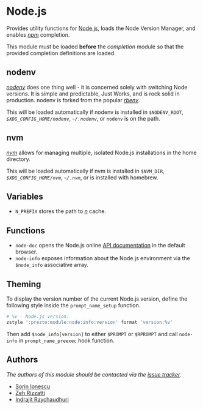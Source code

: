 # Node.js

Provides utility functions for [Node.js][1], loads the Node Version Manager, and
enables [*npm*][2] completion.

This module must be loaded **before** the *completion* module so that the
provided completion definitions are loaded.

## nodenv

[*nodenv*][5] does one thing well - it is concerned solely with switching
Node versions. It is simple and predictable, Just Works, and is rock solid in
production. nodenv is forked from the popular [*rbenv*][6].

This will be loaded automatically if nodenv is installed in `$NODENV_ROOT`,
*`$XDG_CONFIG_HOME/nodenv`*, *`~/.nodenv`*, or `nodenv` is on the path.

## nvm

[*nvm*][7] allows for managing multiple, isolated Node.js installations in the
home directory.

This will be loaded automatically if nvm is installed in `$NVM_DIR`,
*`$XDG_CONFIG_HOME/nvm`*, *`~/.nvm`*, or is installed with homebrew.

## Variables

- `N_PREFIX` stores the path to [*n*][8] cache.

## Functions

- `node-doc` opens the Node.js online [API documentation][3] in the default
  browser.
- `node-info` exposes information about the Node.js environment via the
  `$node_info` associative array.

## Theming

To display the version number of the current Node.js version, define the
following style inside the `prompt_name_setup` function.

```sh
# %v - Node.js version.
zstyle ':prezto:module:node:info:version' format 'version:%v'
```

Then add `$node_info[version]` to either `$PROMPT` or `$RPROMPT` and call
`node-info` in `prompt_name_preexec` hook function.

## Authors

*The authors of this module should be contacted via the [issue tracker][4].*

- [Sorin Ionescu](https://github.com/sorin-ionescu)
- [Zeh Rizzatti](https://github.com/zehrizzatti)
- [Indrajit Raychaudhuri](https://github.com/indrajitr)

[1]: http://nodejs.org
[2]: http://npmjs.org
[3]: http://nodejs.org/api
[4]: https://github.com/sorin-ionescu/prezto/issues
[5]: https://github.com/nodenv/nodenv
[6]: https://github.com/sstephenson/rbenv
[7]: https://github.com/nvm-sh/nvm
[8]: https://github.com/tj/n
